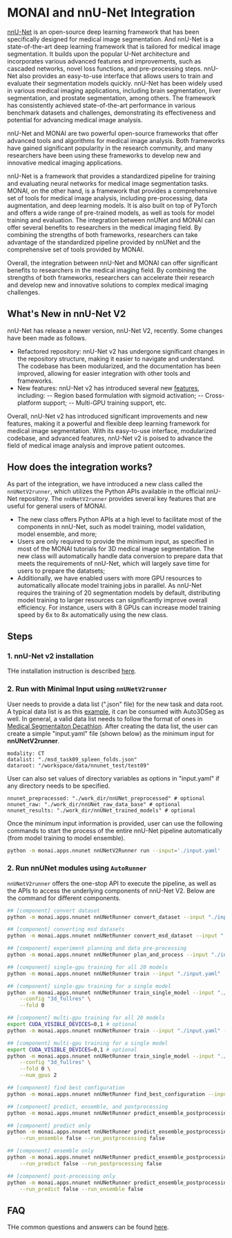 # MONAI and nnU-Net Integration

[nnU-Net](https://github.com/MIC-DKFZ/nnUNet) is an open-source deep learning framework that has been specifically designed for medical image segmentation. And nnU-Net is a state-of-the-art deep learning framework that is tailored for medical image segmentation. It builds upon the popular U-Net architecture and incorporates various advanced features and improvements, such as cascaded networks, novel loss functions, and pre-processing steps. nnU-Net also provides an easy-to-use interface that allows users to train and evaluate their segmentation models quickly. nnU-Net has been widely used in various medical imaging applications, including brain segmentation, liver segmentation, and prostate segmentation, among others. The framework has consistently achieved state-of-the-art performance in various benchmark datasets and challenges, demonstrating its effectiveness and potential for advancing medical image analysis.

nnU-Net and MONAI are two powerful open-source frameworks that offer advanced tools and algorithms for medical image analysis. Both frameworks have gained significant popularity in the research community, and many researchers have been using these frameworks to develop new and innovative medical imaging applications.

nnU-Net is a framework that provides a standardized pipeline for training and evaluating neural networks for medical image segmentation tasks. MONAI, on the other hand, is a framework that provides a comprehensive set of tools for medical image analysis, including pre-processing, data augmentation, and deep learning models. It is also built on top of PyTorch and offers a wide range of pre-trained models, as well as tools for model training and evaluation. The integration between nnUNet and MONAI can offer several benefits to researchers in the medical imaging field. By combining the strengths of both frameworks, researchers can take advantage of the standardized pipeline provided by nnUNet and the comprehensive set of tools provided by MONAI.

Overall, the integration between nnU-Net and MONAI can offer significant benefits to researchers in the medical imaging field. By combining the strengths of both frameworks, researchers can accelerate their research and develop new and innovative solutions to complex medical imaging challenges.

## What's New in nnU-Net V2

nnU-Net has release a newer version, nnU-Net V2, recently. Some changes have been made as follows.
- Refactored repository: nnU-Net v2 has undergone significant changes in the repository structure, making it easier to navigate and understand. The codebase has been modularized, and the documentation has been improved, allowing for easier integration with other tools and frameworks.
- New features: nnU-Net v2 has introduced several new [features](https://github.com/MIC-DKFZ/nnUNet/blob/master/documentation/changelog.md), including:
-- Region based formulation with sigmoid activation;
-- Cross-platform support;
-- Multi-GPU training support, etc.

Overall, nnU-Net v2 has introduced significant improvements and new features, making it a powerful and flexible deep learning framework for medical image segmentation. With its easy-to-use interface, modularized codebase, and advanced features, nnU-Net v2 is poised to advance the field of medical image analysis and improve patient outcomes.

## How does the integration works?
As part of the integration, we have introduced a new class called the `nnUNetV2runner`, which utilizes the Python APIs available in the official nnU-Net repository. The `nnUNetV2runner` provides several key features that are useful for general users of MONAI.
- The new class offers Python APIs at a high level to facilitate most of the components in nnU-Net, such as model training, model validation, model ensemble, and more;
- Users are only required to provide the minimum input, as specified in most of the MONAI tutorials for 3D medical image segmentation. The new class will automatically handle data conversion to prepare data that meets the requirements of nnU-Net, which will largely save time for users to prepare the datatsets;
- Additionally, we have enabled users with more GPU resources to automatically allocate model training jobs in parallel. As nnU-Net requires the training of 20 segmentation models by default, distributing model training to larger resources can significantly improve overall efficiency. For instance, users with 8 GPUs can increase model training speed by 6x to 8x automatically using the new class.

## Steps

### 1. nnU-Net v2 installation

THe installation instruction is described [here](docs/install.md).

### 2. Run with Minimal Input using ```nnUNetV2runner```

User needs to provide a data list (".json" file) for the new task and data root. A typical data list is as this [example](tasks/msd/Task05_Prostate/msd_task05_prostate_folds.json), it can be consumed with Auto3DSeg as well. In general, a valid data list needs to follow the format of ones in [Medical Segmentaiton Decathlon](https://drive.google.com/drive/folders/1HqEgzS8BV2c7xYNrZdEAnrHk7osJJ--2). After creating the data list, the user can create a simple "input.yaml" file (shown below) as the minimum input for **nnUNetV2runner**.

```
modality: CT
datalist: "./msd_task09_spleen_folds.json"
dataroot: "/workspace/data/nnunet_test/test09"
```

User can also set values of directory variables as options in "input.yaml" if any directory needs to be specified.

```
nnunet_preprocessed: "./work_dir/nnUNet_preprocessed" # optional
nnunet_raw: "./work_dir/nnUNet_raw_data_base" # optional
nnunet_results: "./work_dir/nnUNet_trained_models" # optional
```

Once the minimum input information is provided, user can use the following commands to start the process of the entire nnU-Net pipeline automatically (from model training to model ensemble).

```bash
python -m monai.apps.nnunet nnUNetV2Runner run --input='./input.yaml'
```

### 2. Run nnUNet modules using ```AutoRunner```

```nnUNetV2runner``` offers the one-stop API to execute the pipeline, as well as the APIs to access the underlying components of nnU-Net V2. Below are the command for different components.

```bash
## [component] convert dataset
python -m monai.apps.nnunet nnUNetRunner convert_dataset --input "./input_new.yaml"

## [component] converting msd datasets
python -m monai.apps.nnunet nnUNetRunner convert_msd_dataset --input "./input.yaml" --data_dir "/workspace/data/Task05_Prostate"

## [component] experiment planning and data pre-processing
python -m monai.apps.nnunet nnUNetRunner plan_and_process --input "./input.yaml"

## [component] single-gpu training for all 20 models
python -m monai.apps.nnunet nnUNetRunner train --input "./input.yaml"

## [component] single-gpu training for a single model
python -m monai.apps.nnunet nnUNetRunner train_single_model --input "./input.yaml" \
    --config "3d_fullres" \
    --fold 0

## [component] multi-gpu training for all 20 models
export CUDA_VISIBLE_DEVICES=0,1 # optional
python -m monai.apps.nnunet nnUNetRunner train --input "./input.yaml" --num_gpus 2

## [component] multi-gpu training for a single model
export CUDA_VISIBLE_DEVICES=0,1 # optional
python -m monai.apps.nnunet nnUNetRunner train_single_model --input "./input.yaml" \
    --config "3d_fullres" \
    --fold 0 \
    --num_gpus 2

## [component] find best configuration
python -m monai.apps.nnunet nnUNetRunner find_best_configuration --input "./input.yaml"

## [component] predict, ensemble, and postprocessing
python -m monai.apps.nnunet nnUNetRunner predict_ensemble_postprocessing --input "./input.yaml"

## [component] predict only
python -m monai.apps.nnunet nnUNetRunner predict_ensemble_postprocessing --input "./input.yaml" \
	--run_ensemble false --run_postprocessing false

## [component] ensemble only
python -m monai.apps.nnunet nnUNetRunner predict_ensemble_postprocessing --input "./input.yaml" \
	--run_predict false --run_postprocessing false

## [component] post-processing only
python -m monai.apps.nnunet nnUNetRunner predict_ensemble_postprocessing --input "./input.yaml" \
	--run_predict false --run_ensemble false

```

## FAQ

THe common questions and answers can be found [here](docs/faq.md).

